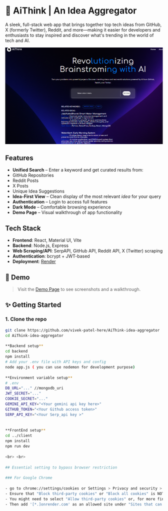 # 🧠 AiThink | An Idea Aggregator

A sleek, full-stack web app that brings together top tech ideas from GitHub, X (formerly Twitter), Reddit, and more—making it easier for developers and enthusiasts to stay inspired and discover what's trending in the world of tech and AI.

![Screenshot](./client/public/readmeDemo.PNG)

##  Features

-  **Unified Search** – Enter a keyword and get curated results from:
  - GitHub Repositories
  - Reddit Posts
  - X Posts
  - Unique Idea Suggestions
- **Idea-First View** – Clean display of the most relevant *idea* for your query
- **Authentication** – Login to access full features
- **Dark Mode** – Comfortable browsing experience
- **Demo Page** – Visual walkthrough of app functionality

## Tech Stack

- **Frontend**: React, Material UI, Vite
- **Backend**: Node.js, Express
- **Web Scraping/API**: SerpAPI, GitHub API, Reddit API, X (Twitter) scraping
- **Authentication**: bcrypt + JWT-based 
- **Deployment**: [Render](https://render.com) 

## 📸 Demo

> Visit the [Demo Page](https://your-site.com/demo) to see screenshots and a walkthrough.

## ✨ Getting Started

### 1. Clone the repo

```bash
git clone https://github.com/vivek-patel-here/AiThink-idea-aggregator
cd AiThink-idea-aggregator

**Backend setup**
cd backend
npm install
# Add your .env file with API keys and config
node app.js ( you can use nodemon for development purpose)

**Environment variable setup**
# .env
DB_URL="..." //mongodb_uri
JWT_SECRET="..."
COOKIE_SECRET="..."
GEMINI_API_KEY="<Your gemini api key here>"
GITHUB_TOKEN="<Your Github access token>"
SERP_API_KEY="<Your Serp_api key >"


**FrontEnd setup**
cd ../client
npm install 
npm run dev

<br> <br>

## Essential setting to bypass browser restriction

### For Google Chrome

- go to chrome://settings/cookies or Settings > Privacy and security > Third-party cookies.
- Ensure that "Block third-party cookies" or "Block all cookies" is NOT selected.
- You might need to select "Allow third-party cookies" or, for more fine-grained control, "Block third-party cookies in Incognito" .
- Then add '[*.]onrender.com' as an allowed site under "Sites that can always use cookies."

